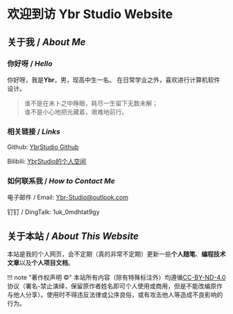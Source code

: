 # 欢迎到访 Ybr Studio Website
## 关于我 / *About Me*
### 你好呀 / *Hello*
你好呀，我是**Ybr**，男，现高中生一名。
在日常学业之外，喜欢进行计算机软件设计。

> 谁不是在未卜之中睁眼，耗尽一生留下无数未解； <br>
> 谁不是小心地把光藏着，艰难地前行。

### 相关链接 / *Links*
Github: <a href="https://github.com/YbrStudio" target="_blank">YbrStudio Github</a>

Bilibili: <a href="https://space.bilibili.com/1369096401/" target="_blank">YbrStudio的个人空间</a>

### 如何联系我 / *How to Contact Me*
电子邮件 / Email: Ybr-Studio@outlook.com

钉钉 / DingTalk: 1uk_0mdhtat9gy

## 关于本站 / *About This Website*
本站是我的个人网页，会不定期（真的非常不定期）更新一些**个人随笔**、**编程技术文章**以及**个人项目文档**。

!!! note "著作权声明 ©"
    本站所有内容（除有特殊标注外）均遵循<a href="https://creativecommons.org/licenses/by-nd/4.0/" target="_blank">CC-BY-ND-4.0</a>协议（署名-禁止演绎，保留原作者姓名即可个人使用或商用，但是不能改编原作与他人分享）。使用时不得违反法律或公序良俗，或有攻击他人等造成不良影响的行为。